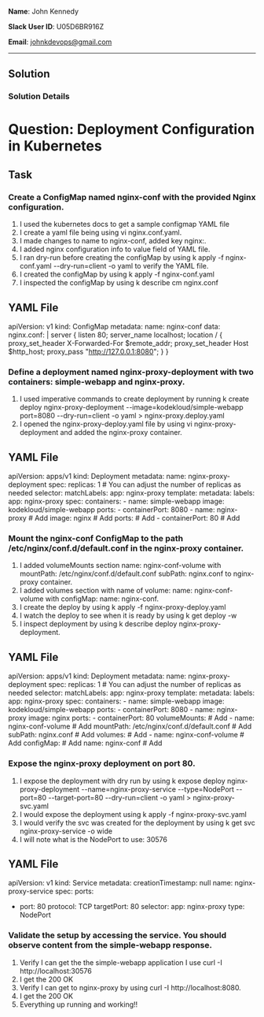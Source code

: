 **Name**: John Kennedy

**Slack User ID**: U05D6BR916Z

**Email**: johnkdevops@gmail.com

---

## Solution

### Solution Details

# Question: Deployment Configuration in Kubernetes

## Task

### Create a ConfigMap named nginx-conf with the provided Nginx configuration.

1. I used the kubernetes docs to get a sample configmap YAML file
2. I create a yaml file being using vi nginx.conf.yaml.
3. I made changes to name to nginx-conf, added key nginx:.
4. I added nginx configuration info to value field of YAML file.
5. I ran dry-run before creating the configMap by using k apply -f nginx-conf.yaml --dry-run=client -o yaml to verify the YAML file.
6. I created the configMap by using k apply -f nginx-conf.yaml
7. I inspected the configMap by using k describe cm nginx.conf

## YAML File

apiVersion: v1
kind: ConfigMap
metadata:
  name: nginx-conf
data:
  nginx.conf: |
    server {
      listen 80;
      server_name localhost;
      location / {
          proxy_set_header   X-Forwarded-For $remote_addr;
          proxy_set_header   Host $http_host;
          proxy_pass         "http://127.0.0.1:8080";
      }
    }

### Define a deployment named nginx-proxy-deployment with two containers: simple-webapp and nginx-proxy.

1. I used imperative commands to create deployment by running k create deploy nginx-proxy-deployment --image=kodekloud/simple-webapp port=8080 --dry-run=client -o yaml > nginx-proxy.deploy.yaml
2. I opened the nginx-proxy-deploy.yaml file by using vi nginx-proxy-deployment and added the nginx-proxy container.

## YAML File

apiVersion: apps/v1
kind: Deployment
metadata:
  name: nginx-proxy-deployment
spec:
  replicas: 1 # You can adjust the number of replicas as needed
  selector:
    matchLabels:
      app: nginx-proxy
  template:
    metadata:
      labels:
        app: nginx-proxy
    spec:
      containers:
        - name: simple-webapp
          image: kodekloud/simple-webapp
          ports:
            - containerPort: 8080
        - name: nginx-proxy        # Add 
          image: nginx             # Add
          ports:                   # Add
            - containerPort: 80    # Add


### Mount the nginx-conf ConfigMap to the path /etc/nginx/conf.d/default.conf in the nginx-proxy container.

1. I added volumeMounts section name: nginx-conf-volume with mountPath: /etc/nginx/conf.d/default.conf subPath: nginx.conf to nginx-proxy container.
2. I added volumes section with name of volume: name: nginx-conf-volume with configMap: name: nginx-conf.
3. I create the deploy by using k apply -f nginx-proxy-deploy.yaml
4. I watch the deploy to see when it is ready by using k get deploy -w
5. I inspect deployment by using k describe deploy nginx-proxy-deployment.

## YAML File

apiVersion: apps/v1
kind: Deployment
metadata:
  name: nginx-proxy-deployment
spec:
  replicas: 1 # You can adjust the number of replicas as needed
  selector:
    matchLabels:
      app: nginx-proxy
  template:
    metadata:
      labels:
        app: nginx-proxy
    spec:
      containers:
        - name: simple-webapp
          image: kodekloud/simple-webapp
          ports:
            - containerPort: 8080
        - name: nginx-proxy
          image: nginx
          ports:
            - containerPort: 80
          volumeMounts:                                  # Add
            - name: nginx-conf-volume                    # Add
              mountPath: /etc/nginx/conf.d/default.conf  # Add
              subPath: nginx.conf                        # Add
      volumes:                                           # Add
        - name: nginx-conf-volume                        # Add
          configMap:                                     # Add
            name: nginx-conf                             # Add

### Expose the nginx-proxy deployment on port 80.

1. I expose the deployment with dry run by using k expose deploy nginx-proxy-deployment --name=nginx-proxy-service --type=NodePort --port=80 --target-port=80 --dry-run=client -o yaml > nginx-proxy-svc.yaml
2. I would expose the deployment using k apply -f nginx-proxy-svc.yaml
3. I would verify the svc was created for the deployment by using k get svc nginx-proxy-service -o wide
4. I will note what is the NodePort to use: 30576

## YAML File

apiVersion: v1
kind: Service
metadata:
  creationTimestamp: null
  name: nginx-proxy-service
spec:
  ports:
  - port: 80
    protocol: TCP
    targetPort: 80
  selector:
    app: nginx-proxy
  type: NodePort

### Validate the setup by accessing the service. You should observe content from the simple-webapp response.

1. Verify I can get the the simple-webapp application I use curl -I http://localhost:30576
2. I get the 200 OK
3. Verify I can get to nginx-proxy by using curl -I http://localhost:8080.
4. I get the 200 OK
5. Everything up running and working!!




